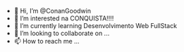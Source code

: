 - 👋 Hi, I’m @ConanGoodwin
- 👀 I’m interested na CONQUISTA!!!!
- 🌱 I’m currently learning Desenvolvimento Web FullStack
- 💞️ I’m looking to collaborate on ...
- 📫 How to reach me ...

<!---
ConanGoodwin/ConanGoodwin is a ✨ special ✨ repository because its `README.md` (this file) appears on your GitHub profile.
You can click the Preview link to take a look at your changes.
--->
